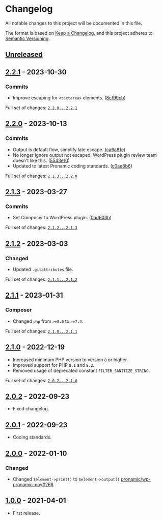 [2.0.2]: https://github.com/pronamic/wp-html/compare/2.0.1...2.0.2
# Changelog
All notable changes to this project will be documented in this file.

The format is based on [Keep a Changelog](https://keepachangelog.com/en/1.0.0/),
and this project adheres to [Semantic Versioning](https://semver.org/spec/v2.0.0.html).

## [Unreleased]

## [2.2.1] - 2023-10-30

### Commits

- Improve escaping for `<textarea>` elements. ([8cf99cb](https://github.com/pronamic/wp-html/commit/8cf99cb0ecadac344ae99f493e1cd1beef6b6e60))

Full set of changes: [`2.2.0...2.2.1`][2.2.1]

[2.2.1]: https://github.com/pronamic/wp-html/compare/v2.2.0...v2.2.1

## [2.2.0] - 2023-10-13

### Commits

- Output is default flow, simplify late escape. ([ca6a81e](https://github.com/pronamic/wp-html/commit/ca6a81ec84478b538fbe0bec31cc179d9a0996d0))
- No longer ignore output not escaped, WordPress plugin review team doesn't like this. ([5543e10](https://github.com/pronamic/wp-html/commit/5543e10459c258c4cd571d28a882216c3e50e1f9))
- Updated to latest Pronamic coding standards. ([c0ae8b6](https://github.com/pronamic/wp-html/commit/c0ae8b60b0e784db938f05c74a832a1a6e7123aa))

Full set of changes: [`2.1.3...2.2.0`][2.2.0]

[2.2.0]: https://github.com/pronamic/wp-html/compare/v2.1.3...v2.2.0

## [2.1.3] - 2023-03-27

### Commits

- Set Composer to WordPress plugin. ([0ad603b](https://github.com/pronamic/wp-html/commit/0ad603b551107bf6f144395f32aa2a4292bb5fd0))

Full set of changes: [`2.1.2...2.1.3`][2.1.3]

[2.1.3]: https://github.com/pronamic/wp-html/compare/v2.1.2...v2.1.3

## [2.1.2] - 2023-03-03
### Changed

- Updated `.gitattributes` file.

Full set of changes: [`2.1.1...2.1.2`][2.1.2]

[2.1.2]: https://github.com/pronamic/wp-html/compare/v2.1.1...v2.1.2

## [2.1.1] - 2023-01-31
### Composer

- Changed `php` from `>=8.0` to `>=7.4`.

Full set of changes: [`2.1.0...2.1.1`][2.1.1]

[2.1.1]: https://github.com/pronamic/wp-html/compare/v2.1.0...v2.1.1

## [2.1.0] - 2022-12-19
- Increased minimum PHP version to version `8` or higher.
- Improved support for PHP `8.1` and `8.2`.
- Removed usage of deprecated constant `FILTER_SANITIZE_STRING`.

Full set of changes: [`2.0.2...2.1.0`][2.1.0]

[2.1.0]: https://github.com/pronamic/wp-html/compare/2.0.2...2.1.0

## [2.0.2] - 2022-09-23
- Fixed changelog.

## [2.0.1] - 2022-09-23
- Coding standards.

## [2.0.0] - 2022-01-10
### Changed
- Changed `$element->print()` to `$element->output()` [pronamic/wp-pronamic-pay#268](https://github.com/pronamic/wp-pronamic-pay/issues/268).

## [1.0.0] - 2021-04-01
- First release.

[Unreleased]: https://github.com/pronamic/wp-html/compare/2.0.2...HEAD
[2.0.1]: https://github.com/pronamic/wp-html/compare/2.0.0...2.0.1
[2.0.0]: https://github.com/pronamic/wp-html/compare/1.0.0...2.0.0
[1.0.0]: https://github.com/pronamic/wp-html/releases/tag/1.0.0
